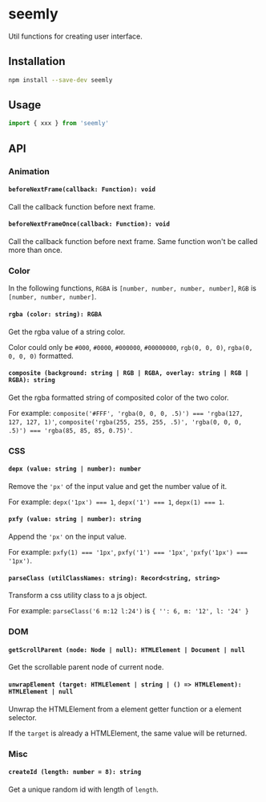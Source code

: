 # seemly
Util functions for creating user interface.

## Installation
```bash
npm install --save-dev seemly
```

## Usage
```js
import { xxx } from 'seemly'
```

## API
### Animation
#### `beforeNextFrame(callback: Function): void`
Call the callback function before next frame.

#### `beforeNextFrameOnce(callback: Function): void`
Call the callback function before next frame. Same function won't be called more than once.

### Color
In the following functions, `RGBA` is `[number, number, number, number]`, `RGB` is `[number, number, number]`.
#### `rgba (color: string): RGBA`
Get the rgba value of a string color.

Color could only be `#000`, `#0000`, `#000000`, `#00000000`, `rgb(0, 0, 0)`, `rgba(0, 0, 0, 0)` formatted.

#### `composite (background: string | RGB | RGBA, overlay: string | RGB | RGBA): string`
Get the rgba formatted string of composited color of the two color.

For example: `composite('#FFF', 'rgba(0, 0, 0, .5)') === 'rgba(127, 127, 127, 1)'`, `composite('rgba(255, 255, 255, .5)', 'rgba(0, 0, 0, .5)') === 'rgba(85, 85, 85, 0.75)'`.


### CSS
#### `depx (value: string | number): number`
Remove the `'px'` of the input value and get the number value of it.

For example: `depx('1px') === 1`, `depx('1') === 1`, `depx(1) === 1`.
#### `pxfy (value: string | number): string`
Append the `'px'` on the input value.

For example: `pxfy(1) === '1px'`, `pxfy('1') === '1px'`, `'pxfy('1px') === '1px')`.

#### `parseClass (utilClassNames: string): Record<string, string>`
Transform a css utility class to a js object.

For example: `parseClass('6 m:12 l:24')` is `{ '': 6, m: '12', l: '24' }`

### DOM
#### `getScrollParent (node: Node | null): HTMLElement | Document | null`
Get the scrollable parent node of current node.

#### `unwrapElement (target: HTMLElement | string | () => HTMLElement): HTMLElement | null`
Unwrap the HTMLElement from a element getter function or a element selector.

If the `target` is already a HTMLElement, the same value will be returned.


### Misc
#### `createId (length: number = 8): string`
Get a unique random id with length of `length`.


